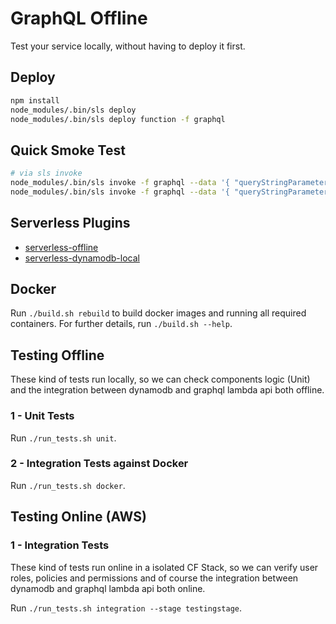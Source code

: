 # GraphQL Offline

Test your service locally, without having to deploy it first.

## Deploy

```bat
npm install
node_modules/.bin/sls deploy
node_modules/.bin/sls deploy function -f graphql
```

## Quick Smoke Test

```bash
# via sls invoke
node_modules/.bin/sls invoke -f graphql --data '{ "queryStringParameters" : { "query" : "{value(key:\"Username\")}"  }  }'
node_modules/.bin/sls invoke -f graphql --data '{ "queryStringParameters" : { "query" : "mutation {value(key:\"Username\", value: \"Luca\")}"  }  }'
```

## Serverless Plugins

 - [serverless-offline](https://github.com/dherault/serverless-offline)
 - [serverless-dynamodb-local](https://github.com/99xt/serverless-dynamodb-local)

## Docker

Run `./build.sh rebuild` to build docker images and running all required containers.
For further details, run `./build.sh --help`.

## Testing Offline

These kind of tests run locally, so we can check components logic (Unit) and the integration between dynamodb and graphql lambda api both offline.

### 1 - Unit Tests

Run `./run_tests.sh unit`.

### 2 - Integration Tests against Docker

Run `./run_tests.sh docker`.

## Testing Online (AWS)

### 1 - Integration Tests

These kind of tests run online in a isolated CF Stack, so we can verify user roles, policies and permissions and of course the integration between dynamodb and graphql lambda api both online.

Run `./run_tests.sh integration --stage testingstage`.

